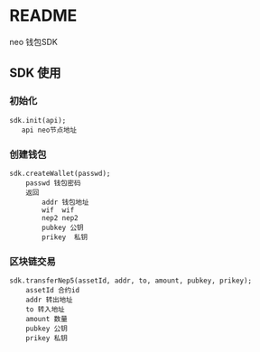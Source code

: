 # README
   neo 钱包SDK

## SDK 使用

### 初始化
    sdk.init(api);
       api neo节点地址

### 创建钱包       
    sdk.createWallet(passwd);
        passwd 钱包密码
        返回 
            addr 钱包地址
            wif  wif
            nep2 nep2
            pubkey 公钥
            prikey  私钥

### 区块链交易           
    sdk.transferNep5(assetId, addr, to, amount, pubkey, prikey);
        assetId 合约id
        addr 转出地址
        to 转入地址
        amount 数量
        pubkey 公钥
        prikey 私钥
